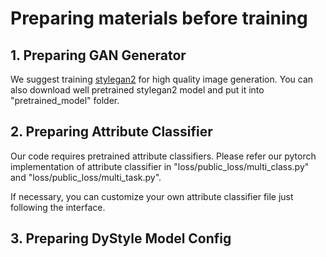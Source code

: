 # Preparing materials before training

## 1. Preparing GAN Generator

We suggest training [stylegan2](https://github.com/NVlabs/stylegan2) for high quality image generation. You can also download well pretrained stylegan2 model and put it into "pretrained_model" folder.

## 2. Preparing Attribute Classifier

Our code requires pretrained attribute classifiers. Please refer our pytorch implementation of attribute classifier in "loss/public_loss/multi_class.py" and "loss/public_loss/multi_task.py".

If necessary, you can customize your own attribute classifier file just following the interface. 

## 3. Preparing DyStyle Model Config

